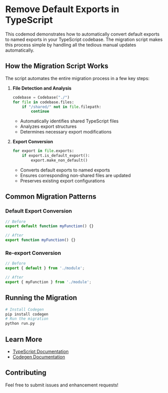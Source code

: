 # Remove Default Exports in TypeScript

This codemod demonstrates how to automatically convert default exports to named exports in your TypeScript codebase. The migration script makes this process simple by handling all the tedious manual updates automatically.

## How the Migration Script Works

The script automates the entire migration process in a few key steps:

1. **File Detection and Analysis**
   ```python
   codebase = Codebase("./")
   for file in codebase.files:
       if "/shared/" not in file.filepath:
           continue
   ```
   - Automatically identifies shared TypeScript files
   - Analyzes export structures
   - Determines necessary export modifications

2. **Export Conversion**
   ```python
   for export in file.exports:
       if export.is_default_export():
           export.make_non_default()
   ```
   - Converts default exports to named exports
   - Ensures corresponding non-shared files are updated
   - Preserves existing export configurations

## Common Migration Patterns

### Default Export Conversion
```typescript
// Before
export default function myFunction() {}

// After
export function myFunction() {}
```

### Re-export Conversion
```typescript
// Before
export { default } from './module';

// After
export { myFunction } from './module';
```

## Running the Migration

```bash
# Install Codegen
pip install codegen
# Run the migration
python run.py
```

## Learn More

- [TypeScript Documentation](https://www.typescriptlang.org/docs/)
- [Codegen Documentation](https://docs.codegen.com)

## Contributing

Feel free to submit issues and enhancement requests!